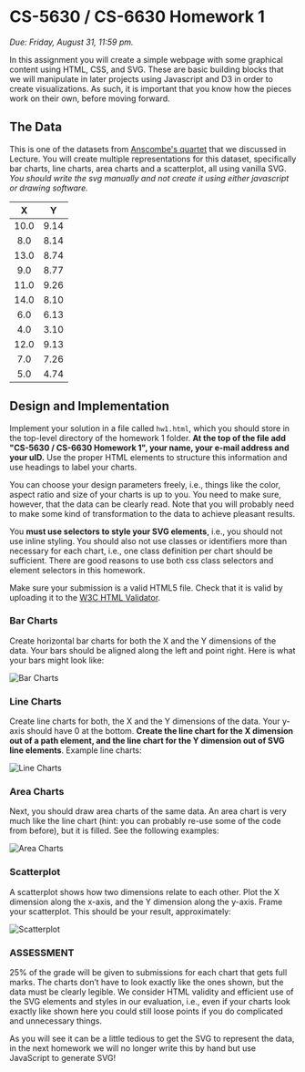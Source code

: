 # CS-5630 / CS-6630 Homework 1
*Due: Friday, August 31, 11:59 pm.*

In this assignment you will create a simple webpage with some graphical content using HTML, CSS, and SVG. These are basic building blocks that we will manipulate in later projects using Javascript and D3 in order to create visualizations. As such, it is important that you know how the pieces work on their own, before moving forward.

## The Data

This is one of the datasets from [Anscombe's quartet](https://en.wikipedia.org/wiki/Anscombe%27s_quartet) that we discussed in Lecture. You will create multiple representations for this dataset, specifically bar charts, line charts, area charts and a scatterplot, all using vanilla SVG. *You should write the svg manually and not create it using either javascript or drawing software.*

| X    | Y    |
|:----:|:----:|
| 10.0 | 9.14 |
| 8.0  | 8.14 |
| 13.0 | 8.74 |
| 9.0  | 8.77 |
| 11.0 | 9.26 |
| 14.0 | 8.10 |
| 6.0  | 6.13 |
| 4.0  | 3.10 |
| 12.0 | 9.13 |
| 7.0  | 7.26 |
| 5.0  | 4.74 |
 

## Design and Implementation

Implement your solution in a file called ``hw1.html``, which you should store in the top-level directory of the homework 1 folder. **At the top of the file add "CS-5630 / CS-6630 Homework 1", your name, your e-mail address and your uID.** Use the proper HTML elements to structure this information and use headings to label your charts.

You can choose your design parameters freely, i.e., things like the color, aspect ratio and size of your charts is up to you. You need to make sure, however, that the data can be clearly read. Note that you will probably need to make some kind of transformation to the data to achieve pleasant results.  

You **must use selectors to style your SVG elements**, i.e., you should not use inline styling. You should also not use classes or identifiers more than necessary for each chart, i.e., one class definition per chart should be sufficient.  There are good reasons to use both css class selectors and element selectors in this homework.

Make sure your submission is a valid HTML5 file. Check that it is valid by uploading it to the [W3C HTML Validator](https://validator.w3.org/#validate_by_upload).

### Bar Charts

Create horizontal bar charts for both the X and the Y dimensions of the data. Your bars should be aligned along the left and point right. Here is what your bars might look like:

![Bar Charts](figures/bars.png)

### Line Charts

Create line charts for both, the X and the Y dimensions of the data. Your y-axis should have 0 at the bottom. **Create the line chart for the X dimension out of a path element, and the line chart for the Y dimension out of SVG line elements**. Example line charts:

![Line Charts](figures/lines.png)

### Area Charts

Next, you should draw area charts of the same data. An area chart is very much like the line chart (hint: you can probably re-use some of the code from before), but it is filled. See the following examples:

![Area Charts](figures/areas.png)

### Scatterplot

A scatterplot shows how two dimensions relate to each other. Plot the X dimension along the x-axis, and the Y dimension along the y-axis. Frame your scatterplot. This should be your result, approximately:

![Scatterplot](figures/scatter.png)


### ASSESSMENT

25% of the grade will be given to submissions for each chart that gets full marks. The charts don’t have to look exactly like the ones shown, but the data must be clearly legible. We consider HTML validity and efficient use of the SVG elements and styles in our evaluation, i.e., even if your charts look exactly like shown here you could still loose points if you do complicated and unnecessary things.

As you will see it can be a little tedious to get the SVG to represent the data, in the next homework we will no longer write this by hand but use JavaScript to generate SVG!
